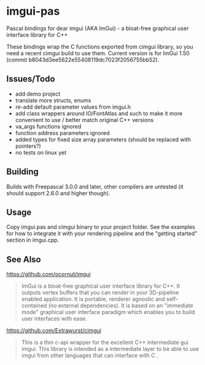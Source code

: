 # imgui-pas
Pascal bindings for dear imgui (AKA ImGui) - a bloat-free graphical user interface library for C++

These bindings wrap the C functions exported from cimgui library, so you need
a recent cimgui build to use them. Current version is for ImGui 1.50 (commit b8043d3ee5622e55408119dc7023f2056755bb52).

## Issues/Todo
* add demo project
* translate more structs, enums
* re-add default parameter values from imgui.h
* add class wrappers around IO/FontAtlas and such  to make it more convenient to use / better match original C++ versions
* va_args functions ignored
* function address parameters ignored
* added types for fixed size array parameters (should be replaced with pointers?)
* no tests on linux yet

## Building
Builds with Freepascal 3.0.0 and later, other compilers are untested (it should support 2.6.0 and higher though).

## Usage
Copy imgui.pas and cimgui binary to your project folder. See the examples for how to integrate it with your rendering pipeline and the "getting started" section in imgui.cpp.

## See Also
https://github.com/ocornut/imgui
> ImGui is a bloat-free graphical user interface library for C++. It outputs vertex buffers that you can render in your 3D-pipeline enabled application. It is portable, renderer agnostic and self-contained (no external dependencies). It is based on an "immediate mode" graphical user interface paradigm which enables you to build user interfaces with ease.

https://github.com/Extrawurst/cimgui
> This is a thin c-api wrapper for the excellent C++ intermediate gui imgui. This library is intended as a intermediate layer to be able to use imgui from other languages that can interface with C .